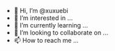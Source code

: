 - 👋 Hi, I’m @xuxuebi
- 👀 I’m interested in ...
- 🌱 I’m currently learning ...
- 💞️ I’m looking to collaborate on ...
- 📫 How to reach me ...

<!---
xuxuebi/xuxuebi is a ✨ special ✨ repository because its `README.md` (this file) appears on your GitHub profile.
You can click the Preview link to take a look at your changes.
--->
